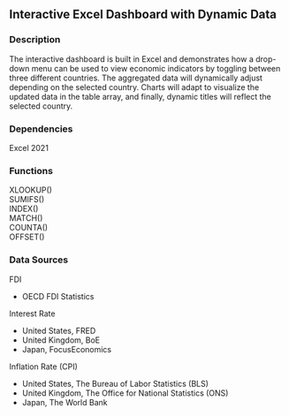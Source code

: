 ## Interactive Excel Dashboard with Dynamic Data

### Description
The interactive dashboard is built in Excel and demonstrates how a drop-down menu can be used to view economic indicators by toggling between three different countries. The aggregated data will dynamically adjust depending on the selected country. Charts will adapt to visualize the updated data in the table array, and finally, dynamic titles will reflect the selected country.

### Dependencies
Excel 2021

### Functions
XLOOKUP()  
SUMIFS()  
INDEX()  
MATCH()  
COUNTA()  
OFFSET()  

### Data Sources
FDI
  * OECD FDI Statistics

Interest Rate
  * United States, FRED
  * United Kingdom, BoE
  * Japan, FocusEconomics

Inflation Rate (CPI)
  * United States, The Bureau of Labor Statistics (BLS)
  * United Kingdom, The Office for National Statistics (ONS)
  * Japan, The World Bank
